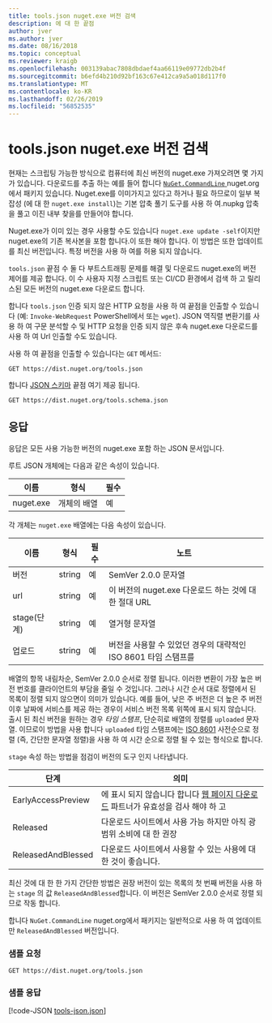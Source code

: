 ```yaml
---
title: tools.json nuget.exe 버전 검색
description: 에 대 한 끝점
author: jver
ms.author: jver
ms.date: 08/16/2018
ms.topic: conceptual
ms.reviewer: kraigb
ms.openlocfilehash: 003139abac7808dbdaef4aa66119e09772db2b4f
ms.sourcegitcommit: b6efd4b210d92bf163c67e412ca9a5a018d117f0
ms.translationtype: MT
ms.contentlocale: ko-KR
ms.lasthandoff: 02/26/2019
ms.locfileid: "56852535"
---
```

# <a name="toolsjson-for-discovering-nugetexe-versions"></a>tools.json nuget.exe 버전 검색

현재는 스크립팅 가능한 방식으로 컴퓨터에 최신 버전의 nuget.exe 가져오려면 몇 가지가 있습니다. 다운로드를 추출 하는 예를 들어 합니다 [ `NuGet.CommandLine` ](https://www.nuget.org/packages/NuGet.CommandLine/) nuget.org에서 패키지 있습니다. Nuget.exe를 이미가지고 있다고 하거나 필요 하므로이 일부 복잡성 (에 대 한 `nuget.exe install`)는 기본 압축 풀기 도구를 사용 하 여.nupkg 압축을 풀고 이진 내부 찾을를 만들어야 합니다.

Nuget.exe가 이미 있는 경우 사용할 수도 있습니다 `nuget.exe update -self`이지만 nuget.exe의 기존 복사본을 포함 합니다.이 또한 해야 합니다. 이 방법은 또한 업데이트를 최신 버전입니다. 특정 버전을 사용 하 여를 허용 되지 않습니다.

`tools.json` 끝점 수 둘 다 부트스트래핑 문제를 해결 및 다운로드 nuget.exe의 버전 제어를 제공 합니다. 이 수 사용자 지정 스크립트 또는 CI/CD 환경에서 검색 하 고 릴리스된 모든 버전의 nuget.exe 다운로드 합니다.

합니다 `tools.json` 인증 되지 않은 HTTP 요청을 사용 하 여 끝점을 인출할 수 있습니다 (예: `Invoke-WebRequest` PowerShell에서 또는 `wget`). JSON 역직렬 변환기를 사용 하 여 구문 분석할 수 및 HTTP 요청을 인증 되지 않은 후속 nuget.exe 다운로드를 사용 하 여 Url 인출할 수도 있습니다.

사용 하 여 끝점을 인출할 수 있습니다는 `GET` 메서드:

    GET https://dist.nuget.org/tools.json

합니다 [JSON 스키마](http://json-schema.org/) 끝점 여기 제공 됩니다.

    GET https://dist.nuget.org/tools.schema.json

## <a name="response"></a>응답

응답은 모든 사용 가능한 버전의 nuget.exe 포함 하는 JSON 문서입니다.

루트 JSON 개체에는 다음과 같은 속성이 있습니다.

이름      | 형식             | 필수
--------- | ---------------- | --------
nuget.exe | 개체의 배열 | 예

각 개체는 `nuget.exe` 배열에는 다음 속성이 있습니다.

이름     | 형식   | 필수 | 노트
-------- | ------ | -------- | -----
버전  | string | 예      | SemVer 2.0.0 문자열
url      | string | 예      | 이 버전의 nuget.exe 다운로드 하는 것에 대 한 절대 URL
stage(단계)    | string | 예      | 열거형 문자열
업로드 | string | 예      | 버전을 사용할 수 있었던 경우의 대략적인 ISO 8601 타임 스탬프를

배열의 항목 내림차순, SemVer 2.0.0 순서로 정렬 됩니다. 이러한 변환이 가장 높은 버전 번호를 클라이언트의 부담을 줄일 수 것입니다. 그러나 시간 순서 대로 정렬에서 된 목록이 정렬 되지 않으면이 의미가 있습니다. 예를 들어, 낮은 주 버전은 더 높은 주 버전 이후 날짜에 서비스를 제공 하는 경우이 서비스 버전 목록 위쪽에 표시 되지 않습니다. 출시 된 최신 버전을 원하는 경우 *타임 스탬프*, 단순히로 배열의 정렬를 `uploaded` 문자열. 이므로이 방법을 사용 합니다 `uploaded` 타임 스탬프에는 [ISO 8601](https://www.iso.org/iso-8601-date-and-time-format.html) 사전순으로 정렬 (즉, 간단한 문자열 정렬)을 사용 하 여 시간 순으로 정렬 될 수 있는 형식으로 합니다.

`stage` 속성 하는 방법을 점검이 버전의 도구 인지 나타냅니다. 

단계              | 의미
------------------ | ------
EarlyAccessPreview | 에 표시 되지 않습니다 합니다 [웹 페이지 다운로드](https://www.nuget.org/downloads) 파트너가 유효성을 검사 해야 하 고
Released           | 다운로드 사이트에서 사용 가능 하지만 아직 광범위 소비에 대 한 권장
ReleasedAndBlessed | 다운로드 사이트에서 사용할 수 있는 사용에 대 한 것이 좋습니다.

최신 것에 대 한 한 가지 간단한 방법은 권장 버전이 있는 목록의 첫 번째 버전을 사용 하는 `stage` 의 값 `ReleasedAndBlessed`합니다. 이 버전은 SemVer 2.0.0 순서로 정렬 되므로 작동 합니다.

합니다 `NuGet.CommandLine` nuget.org에서 패키지는 일반적으로 사용 하 여 업데이트만 `ReleasedAndBlessed` 버전입니다.

### <a name="sample-request"></a>샘플 요청

    GET https://dist.nuget.org/tools.json

### <a name="sample-response"></a>샘플 응답

[!code-JSON [tools-json.json](./_data/tools-json.json)]
